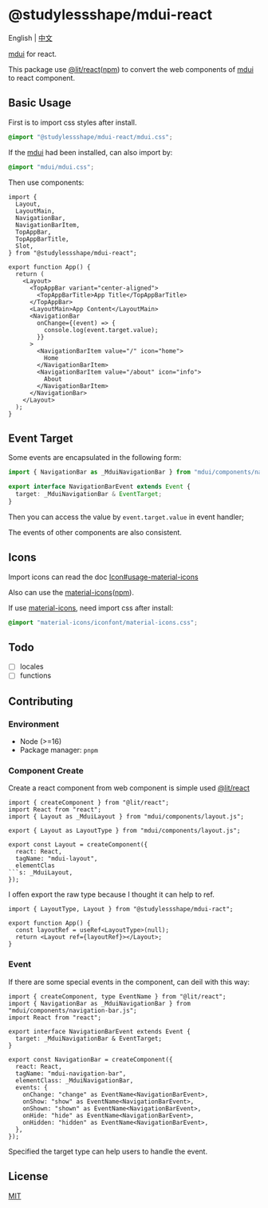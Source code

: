 # @studylessshape/mdui-react

English | [中文](./README_zh.md)

[mdui](https://github.com/zdhxiong/mdui) for react.

This package use [@lit/react](https://lit.dev/docs/frameworks/react/)([npm](https://www.npmjs.com/package/@lit/react)) to convert the web components of [mdui](https://github.com/zdhxiong/mdui) to react component.

## Basic Usage

First is to import css styles after install.

```css
@import "@studylessshape/mdui-react/mdui.css";
```

If the [mdui](https://github.com/zdhxiong/mdui) had been installed, can also import by:

```css
@import "mdui/mdui.css";
```

Then use components:

```tsx
import {
  Layout,
  LayoutMain,
  NavigationBar,
  NavigationBarItem,
  TopAppBar,
  TopAppBarTitle,
  Slot,
} from "@studylessshape/mdui-react";

export function App() {
  return (
    <Layout>
      <TopAppBar variant="center-aligned">
        <TopAppBarTitle>App Title</TopAppBarTitle>
      </TopAppBar>
      <LayoutMain>App Content</LayoutMain>
      <NavigationBar
        onChange={(event) => {
          console.log(event.target.value);
        }}
      >
        <NavigationBarItem value="/" icon="home">
          Home
        </NavigationBarItem>
        <NavigationBarItem value="/about" icon="info">
          About
        </NavigationBarItem>
      </NavigationBar>
    </Layout>
  );
}
```

## Event Target

Some events are encapsulated in the following form:

```ts
import { NavigationBar as _MduiNavigationBar } from "mdui/components/navigation-bar.js";

export interface NavigationBarEvent extends Event {
  target: _MduiNavigationBar & EventTarget;
}
```

Then you can access the value by `event.target.value` in event handler;

The events of other components are also consistent.

## Icons

Import icons can read the doc [Icon#usage-material-icons](https://www.mdui.org/docs/2/components/icon#usage-material-icons)

Also can use the [material-icons](https://github.com/marella/material-icons)([npm](https://www.npmjs.com/package/material-icons)).

If use [material-icons](https://github.com/marella/material-icons), need import css after install:

```css
@import "material-icons/iconfont/material-icons.css";
```

## Todo

- [ ] locales
- [ ] functions

## Contributing

### Environment

- Node (>=16)
- Package manager: `pnpm`

### Component Create

Create a react component from web component is simple used [@lit/react](https://lit.dev/docs/frameworks/react/)

````tsx
import { createComponent } from "@lit/react";
import React from "react";
import { Layout as _MduiLayout } from "mdui/components/layout.js";

export { Layout as LayoutType } from "mdui/components/layout.js";

export const Layout = createComponent({
  react: React,
  tagName: "mdui-layout",
  elementClas
```s: _MduiLayout,
});
````

I offen export the raw type because I thought it can help to ref.

```tsx
import { LayoutType, Layout } from "@studylessshape/mdui-ract";

export function App() {
  const layoutRef = useRef<LayoutType>(null);
  return <Layout ref={layoutRef}></Layout>;
}
```

### Event

If there are some special events in the component, can deil with this way:

```tsx
import { createComponent, type EventName } from "@lit/react";
import { NavigationBar as _MduiNavigationBar } from "mdui/components/navigation-bar.js";
import React from "react";

export interface NavigationBarEvent extends Event {
  target: _MduiNavigationBar & EventTarget;
}

export const NavigationBar = createComponent({
  react: React,
  tagName: "mdui-navigation-bar",
  elementClass: _MduiNavigationBar,
  events: {
    onChange: "change" as EventName<NavigationBarEvent>,
    onShow: "show" as EventName<NavigationBarEvent>,
    onShown: "shown" as EventName<NavigationBarEvent>,
    onHide: "hide" as EventName<NavigationBarEvent>,
    onHidden: "hidden" as EventName<NavigationBarEvent>,
  },
});
```

Specified the target type can help users to handle the event.

## License

[MIT](./LICENSE)